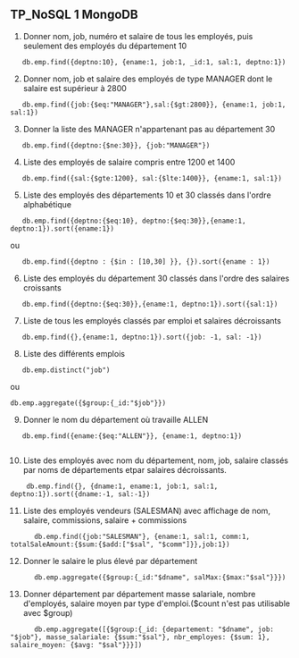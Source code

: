 ## TP_NoSQL 1 MongoDB
1. Donner nom, job, numéro et salaire de tous les employés, puis seulement des employés du département 10
```
   db.emp.find({deptno:10}, {ename:1, job:1, _id:1, sal:1, deptno:1})
   ```

2. Donner nom, job et salaire des employés de type MANAGER dont le salaire est supérieur à 2800
```
   db.emp.find({job:{$eq:"MANAGER"},sal:{$gt:2800}}, {ename:1, job:1, sal:1})
   ```

3. Donner la liste des MANAGER n'appartenant pas au département 30
```
   db.emp.find({deptno:{$ne:30}}, {job:"MANAGER"})
   ```

4. Liste des employés de salaire compris entre 1200 et 1400
```
   db.emp.find({sal:{$gte:1200}, sal:{$lte:1400}}, {ename:1, sal:1})
   ```

5. Liste des employés des départements 10 et 30 classés dans l'ordre alphabétique
```
   db.emp.find({deptno:{$eq:10}, deptno:{$eq:30}},{ename:1, deptno:1}).sort({ename:1})
   ```
ou  
```
   db.emp.find({deptno : {$in : [10,30] }}, {}).sort({ename : 1})
```

6. Liste des employés du département 30 classés dans l'ordre des salaires croissants
```
   db.emp.find({deptno:{$eq:30}},{ename:1, deptno:1}).sort({sal:1})
   ```

7. Liste de tous les employés classés par emploi et salaires décroissants
```
   db.emp.find({},{ename:1, deptno:1}).sort({job: -1, sal: -1})
   ```

8. Liste des différents emplois
```
   db.emp.distinct("job")
```
   ou  
   ```
   db.emp.aggregate({$group:{_id:"$job"}})
```
   

9. Donner le nom du département où travaille ALLEN
```
   db.emp.find({ename:{$eq:"ALLEN"}}, {ename:1, deptno:1})
   
```
10. Liste des employés avec nom du département, nom, job, salaire classés par noms de départements etpar salaires décroissants.
```
    db.emp.find({}, {dname:1, ename:1, job:1, sal:1, deptno:1}).sort({dname:-1, sal:-1})
   ```

11. Liste des employés vendeurs (SALESMAN) avec affichage de nom, salaire, commissions, salaire + commissions
```
      db.emp.find({job:"SALESMAN"}, {ename:1, sal:1, comm:1, totalSaleAmount:{$sum:{$add:["$sal", "$comm"]}},job:1})
   ```

12. Donner le salaire le plus élevé par département
```
      db.emp.aggregate({$group:{_id:"$dname", salMax:{$max:"$sal"}}})
   ```

13. Donner département par département masse salariale, nombre d'employés, salaire moyen par type d'emploi.($count n'est pas utilisable avec $group)
```
      db.emp.aggregate([{$group:{_id: {departement: "$dname", job: "$job"}, masse_salariale: {$sum:"$sal"}, nbr_employes: {$sum: 1}, salaire_moyen: {$avg: "$sal"}}}])
```
